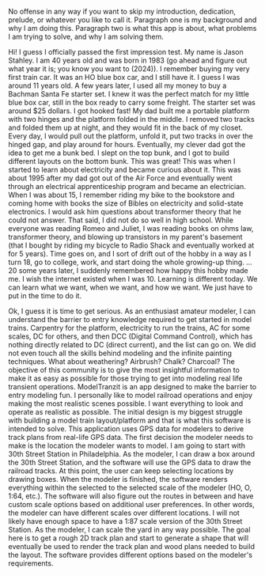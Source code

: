 No offense in any way if you want to skip my introduction, dedication, prelude, or whatever you like to call it.  Paragraph one is my background and why I am doing this. Paragraph two is what this app is about, what problems I am trying to solve, and why I am solving them. 

Hi! I guess I officially passed the first impression test. My name is Jason Stahley. I am 40 years old and was born in 1983 (go ahead and figure out what year it is; you know you want to (2024)). I remember buying my very first train car. It was an HO blue box car, and I still have it. I guess I was around 11 years old. A few years later, I used all my money to buy a Bachman Santa Fe starter set. I knew it was the perfect match for my little blue box car, still in the box ready to carry some freight. The starter set was around $25 dollars. I got hooked fast! My dad built me a portable platform with two hinges and the platform folded in the middle. I removed two tracks and folded them up at night, and they would fit in the back of my closet. Every day, I would pull out the platform, unfold it, put two tracks in over the hinged gap, and play around for hours. Eventually, my clever dad got the idea to get me a bunk bed. I slept on the top bunk, and I got to build different layouts on the bottom bunk. This was great! This was when I started to learn about electricity and became curious about it. This was about 1995 after my dad got out of the Air Force and eventually went through an electrical apprenticeship program and became an electrician. When I was about 15, I remember riding my bike to the bookstore and coming home with books the size of Bibles on electricity and solid-state electronics. I would ask him questions about transformer theory that he could not answer. That said, I did not do so well in high school. While everyone was reading Romeo and Juliet, I was reading books on ohms law, transformer theory, and blowing up transistors in my parent's basement (that I bought by riding my bicycle to Radio Shack and eventually worked at for 5 years). Time goes on, and I sort of drift out of the hobby in a way as I turn 18, go to college, work, and start doing the whole growing-up thing. … 20 some years later, I suddenly remembered how happy this hobby made me. I wish the internet existed when I was 10. Learning is different today. We can learn what we want, when we want, and how we want. We just have to put in the time to do it.  

Ok, I guess it is time to get serious. As an enthusiast amateur modeler, I can understand the barrier to entry knowledge required to get started in model trains. Carpentry for the platform, electricity to run the trains, AC for some scales, DC for others, and then DCC (Digital Command Control), which has nothing directly related to DC (direct current), and the list can go on. We did not even touch all the skills behind modeling and the infinite painting techniques. What about weathering? Airbrush? Chalk? Charcoal? The objective of this community is to give the most insightful information to make it as easy as possible for those trying to get into modeling real life transient operations. ModelTranzit is an app designed to make the barrier to entry modeling fun. I personally like to model railroad operations and enjoy making the most realistic scenes possible.  I want everything to look and operate as realistic as possible. The initial design is my biggest struggle with building a model train layout/platform and that is what this software is intended to solve.
This application uses GPS data for modelers to derive track plans from real-life GPS data. The first decision the modeler needs to make is the location the modeler wants to model. I am going to start with 30th Street Station in Philadelphia. As the modeler, I can draw a box around the 30th Street Station, and the software will use the GPS data to draw the railroad tracks. At this point, the user can keep selecting locations by drawing boxes. When the modeler is finished, the software renders everything within the selected to the selected scale of the modeler (HO, O, 1:64, etc.). The software will also figure out the routes in between and have custom scale options based on additional user preferences. In other words, the modeler can have different scales over different locations. I will not likely have enough space to have a 1:87 scale version of the 30th Street Station. As the modeler, I can scale the yard in any way possible. The goal here is to get a rough 2D track plan and start to generate a shape that will eventually be used to render the track plan and wood plans needed to build the layout. The software provides different options based on the modeler's requirements. 
